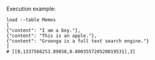 Execution example:

```shell
load --table Memos
[
{"content": "I am a boy."},
{"content": "This is an apple."},
{"content": "Groonga is a full text search engine."}
]
# [[0,1337566253.89858,0.000355720520019531],3]
```
